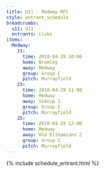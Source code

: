 ```yaml
---
title: U11 - Medway RFC
style: entrant_schedule
breadcrumbs:
  u11: U11
  entrants: clubs
items:
  Medway:
    21:
      time: 2018-04-29 10:00
      home: Bromley
      away: Medway
      group: Group C
      pitch: Murrayfield
    23:
      time: 2018-04-29 11:00
      home: Medway
      away: Sidcup 2
      group: Group C
      pitch: Murrayfield
    25:
      time: 2018-04-29 12:00
      home: Medway
      away: Old Elthamians 2
      group: Group C
      pitch: Murrayfield
---
```


{% include schedule_entrant.html %}
